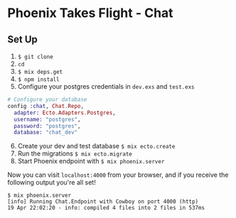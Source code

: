 # Phoenix Takes Flight - Chat

## Set Up

1. `$ git clone`
2. `cd `
3. `$ mix deps.get`
4. `$ npm install`
5. Configure your postgres credentials in `dev.exs` and `test.exs`

  ```elixir
  # Configure your database
  config :chat, Chat.Repo,
    adapter: Ecto.Adapters.Postgres,
    username: "postgres",
    password: "postgres",
    database: "chat_dev"
  ```
6. Create your dev and test database `$ mix ecto.create`
7. Run the migrations `$ mix ecto.migrate`
8. Start Phoenix endpoint with `$ mix phoenix.server`

Now you can visit `localhost:4000` from your browser, and if you receive the following output you're all set!

```console
$ mix phoenix.server
[info] Running Chat.Endpoint with Cowboy on port 4000 (http)
19 Apr 22:02:20 - info: compiled 4 files into 2 files in 537ms
```

